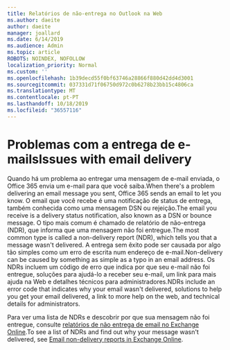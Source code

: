 ```yaml
---
title: Relatórios de não-entrega no Outlook na Web
ms.author: daeite
author: daeite
manager: joallard
ms.date: 6/14/2019
ms.audience: Admin
ms.topic: article
ROBOTS: NOINDEX, NOFOLLOW
localization_priority: Normal
ms.custom: ''
ms.openlocfilehash: 1b39decd55f0bf63746a28866f880d42dd4d3001
ms.sourcegitcommit: 037331d71f06750d972c0b6278b23bb15c4806ca
ms.translationtype: MT
ms.contentlocale: pt-PT
ms.lasthandoff: 10/18/2019
ms.locfileid: "36557116"
---
```

# <a name="issues-with-email-delivery"></a><span data-ttu-id="cde6a-102">Problemas com a entrega de e-mails</span><span class="sxs-lookup"><span data-stu-id="cde6a-102">Issues with email delivery</span></span>

<span data-ttu-id="cde6a-103">Quando há um problema ao entregar uma mensagem de e-mail enviada, o Office 365 envia um e-mail para que você saiba.</span><span class="sxs-lookup"><span data-stu-id="cde6a-103">When there's a problem delivering an email message you sent, Office 365 sends an email to let you know.</span></span> <span data-ttu-id="cde6a-104">O email que você recebe é uma notificação de status de entrega, também conhecida como uma mensagem DSN ou rejeição.</span><span class="sxs-lookup"><span data-stu-id="cde6a-104">The email you receive is a delivery status notification, also known as a DSN or bounce message.</span></span> <span data-ttu-id="cde6a-105">O tipo mais comum é chamado de relatório de não-entrega (NDR), que informa que uma mensagem não foi entregue.</span><span class="sxs-lookup"><span data-stu-id="cde6a-105">The most common type is called a non-delivery report (NDR), which tells you that a message wasn't delivered.</span></span> <span data-ttu-id="cde6a-106">A entrega sem êxito pode ser causada por algo tão simples como um erro de escrita num endereço de e-mail.</span><span class="sxs-lookup"><span data-stu-id="cde6a-106">Non-delivery can be caused by something as simple as a typo in an email address.</span></span> <span data-ttu-id="cde6a-107">Os NDRs incluem um código de erro que indica por que seu e-mail não foi entregue, soluções para ajudá-lo a receber seu e-mail, um link para mais ajuda na Web e detalhes técnicos para administradores.</span><span class="sxs-lookup"><span data-stu-id="cde6a-107">NDRs include an error code that indicates why your email wasn't delivered, solutions to help you get your email delivered, a link to more help on the web, and technical details for administrators.</span></span>

<span data-ttu-id="cde6a-108">Para ver uma lista de NDRs e descobrir por que sua mensagem não foi entregue, consulte [relatórios de não entrega de email no Exchange Online](https://docs.microsoft.com/exchange/mail-flow-best-practices/non-delivery-reports-in-exchange-online/non-delivery-reports-in-exchange-online).</span><span class="sxs-lookup"><span data-stu-id="cde6a-108">To see a list of NDRs and find out why your message wasn't delivered, see [Email non-delivery reports in Exchange Online](https://docs.microsoft.com/exchange/mail-flow-best-practices/non-delivery-reports-in-exchange-online/non-delivery-reports-in-exchange-online).</span></span>